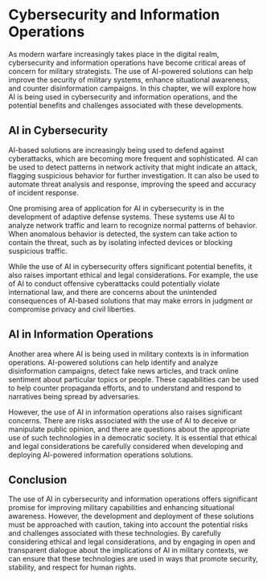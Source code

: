 Cybersecurity and Information Operations
==================================================================================

As modern warfare increasingly takes place in the digital realm, cybersecurity and information operations have become critical areas of concern for military strategists. The use of AI-powered solutions can help improve the security of military systems, enhance situational awareness, and counter disinformation campaigns. In this chapter, we will explore how AI is being used in cybersecurity and information operations, and the potential benefits and challenges associated with these developments.

AI in Cybersecurity
-------------------

AI-based solutions are increasingly being used to defend against cyberattacks, which are becoming more frequent and sophisticated. AI can be used to detect patterns in network activity that might indicate an attack, flagging suspicious behavior for further investigation. It can also be used to automate threat analysis and response, improving the speed and accuracy of incident response.

One promising area of application for AI in cybersecurity is in the development of adaptive defense systems. These systems use AI to analyze network traffic and learn to recognize normal patterns of behavior. When anomalous behavior is detected, the system can take action to contain the threat, such as by isolating infected devices or blocking suspicious traffic.

While the use of AI in cybersecurity offers significant potential benefits, it also raises important ethical and legal considerations. For example, the use of AI to conduct offensive cyberattacks could potentially violate international law, and there are concerns about the unintended consequences of AI-based solutions that may make errors in judgment or compromise privacy and civil liberties.

AI in Information Operations
----------------------------

Another area where AI is being used in military contexts is in information operations. AI-powered solutions can help identify and analyze disinformation campaigns, detect fake news articles, and track online sentiment about particular topics or people. These capabilities can be used to help counter propaganda efforts, and to understand and respond to narratives being spread by adversaries.

However, the use of AI in information operations also raises significant concerns. There are risks associated with the use of AI to deceive or manipulate public opinion, and there are questions about the appropriate use of such technologies in a democratic society. It is essential that ethical and legal considerations be carefully considered when developing and deploying AI-powered information operations solutions.

Conclusion
----------

The use of AI in cybersecurity and information operations offers significant promise for improving military capabilities and enhancing situational awareness. However, the development and deployment of these solutions must be approached with caution, taking into account the potential risks and challenges associated with these technologies. By carefully considering ethical and legal considerations, and by engaging in open and transparent dialogue about the implications of AI in military contexts, we can ensure that these technologies are used in ways that promote security, stability, and respect for human rights.
